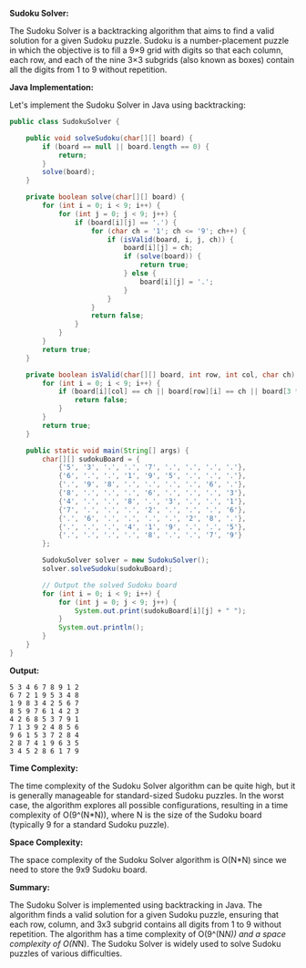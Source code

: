 **Sudoku Solver:**

The Sudoku Solver is a backtracking algorithm that aims to find a valid solution for a given Sudoku puzzle. Sudoku is a number-placement puzzle in which the objective is to fill a 9×9 grid with digits so that each column, each row, and each of the nine 3×3 subgrids (also known as boxes) contain all the digits from 1 to 9 without repetition.

**Java Implementation:**

Let's implement the Sudoku Solver in Java using backtracking:

```java
public class SudokuSolver {

    public void solveSudoku(char[][] board) {
        if (board == null || board.length == 0) {
            return;
        }
        solve(board);
    }

    private boolean solve(char[][] board) {
        for (int i = 0; i < 9; i++) {
            for (int j = 0; j < 9; j++) {
                if (board[i][j] == '.') {
                    for (char ch = '1'; ch <= '9'; ch++) {
                        if (isValid(board, i, j, ch)) {
                            board[i][j] = ch;
                            if (solve(board)) {
                                return true;
                            } else {
                                board[i][j] = '.';
                            }
                        }
                    }
                    return false;
                }
            }
        }
        return true;
    }

    private boolean isValid(char[][] board, int row, int col, char ch) {
        for (int i = 0; i < 9; i++) {
            if (board[i][col] == ch || board[row][i] == ch || board[3 * (row / 3) + i / 3][3 * (col / 3) + i % 3] == ch) {
                return false;
            }
        }
        return true;
    }

    public static void main(String[] args) {
        char[][] sudokuBoard = {
            {'5', '3', '.', '.', '7', '.', '.', '.', '.'},
            {'6', '.', '.', '1', '9', '5', '.', '.', '.'},
            {'.', '9', '8', '.', '.', '.', '.', '6', '.'},
            {'8', '.', '.', '.', '6', '.', '.', '.', '3'},
            {'4', '.', '.', '8', '.', '3', '.', '.', '1'},
            {'7', '.', '.', '.', '2', '.', '.', '.', '6'},
            {'.', '6', '.', '.', '.', '.', '2', '8', '.'},
            {'.', '.', '.', '4', '1', '9', '.', '.', '5'},
            {'.', '.', '.', '.', '8', '.', '.', '7', '9'}
        };

        SudokuSolver solver = new SudokuSolver();
        solver.solveSudoku(sudokuBoard);

        // Output the solved Sudoku board
        for (int i = 0; i < 9; i++) {
            for (int j = 0; j < 9; j++) {
                System.out.print(sudokuBoard[i][j] + " ");
            }
            System.out.println();
        }
    }
}
```

**Output:**

```
5 3 4 6 7 8 9 1 2 
6 7 2 1 9 5 3 4 8 
1 9 8 3 4 2 5 6 7 
8 5 9 7 6 1 4 2 3 
4 2 6 8 5 3 7 9 1 
7 1 3 9 2 4 8 5 6 
9 6 1 5 3 7 2 8 4 
2 8 7 4 1 9 6 3 5 
3 4 5 2 8 6 1 7 9 
```

**Time Complexity:**

The time complexity of the Sudoku Solver algorithm can be quite high, but it is generally manageable for standard-sized Sudoku puzzles. In the worst case, the algorithm explores all possible configurations, resulting in a time complexity of O(9^(N*N)), where N is the size of the Sudoku board (typically 9 for a standard Sudoku puzzle).

**Space Complexity:**

The space complexity of the Sudoku Solver algorithm is O(N*N) since we need to store the 9x9 Sudoku board.

**Summary:**

The Sudoku Solver is implemented using backtracking in Java. The algorithm finds a valid solution for a given Sudoku puzzle, ensuring that each row, column, and 3x3 subgrid contains all digits from 1 to 9 without repetition. The algorithm has a time complexity of O(9^(N*N)) and a space complexity of O(N*N). The Sudoku Solver is widely used to solve Sudoku puzzles of various difficulties.
